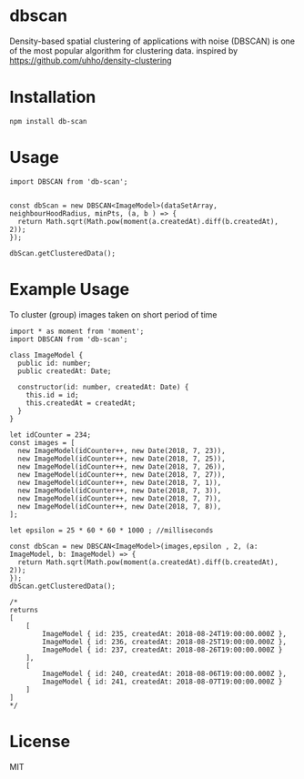 # dbscan
Density-based spatial clustering of applications with noise (DBSCAN) is one of the most popular algorithm for clustering data. inspired by https://github.com/uhho/density-clustering

# Installation

`npm install db-scan`

# Usage

```
import DBSCAN from 'db-scan';


const dbScan = new DBSCAN<ImageModel>(dataSetArray, neighbourHoodRadius, minPts, (a, b ) => {
  return Math.sqrt(Math.pow(moment(a.createdAt).diff(b.createdAt), 2));
});

dbScan.getClusteredData();
```

# Example Usage

To cluster (group) images taken on short period of time

```
import * as moment from 'moment';
import DBSCAN from 'db-scan';

class ImageModel {
  public id: number;
  public createdAt: Date;

  constructor(id: number, createdAt: Date) {
    this.id = id;
    this.createdAt = createdAt;
  }
}

let idCounter = 234;
const images = [
  new ImageModel(idCounter++, new Date(2018, 7, 23)),
  new ImageModel(idCounter++, new Date(2018, 7, 25)),
  new ImageModel(idCounter++, new Date(2018, 7, 26)),
  new ImageModel(idCounter++, new Date(2018, 7, 27)),
  new ImageModel(idCounter++, new Date(2018, 7, 1)),
  new ImageModel(idCounter++, new Date(2018, 7, 3)),
  new ImageModel(idCounter++, new Date(2018, 7, 7)),
  new ImageModel(idCounter++, new Date(2018, 7, 8)),
];

let epsilon = 25 * 60 * 60 * 1000 ; //milliseconds

const dbScan = new DBSCAN<ImageModel>(images,epsilon , 2, (a: ImageModel, b: ImageModel) => {
  return Math.sqrt(Math.pow(moment(a.createdAt).diff(b.createdAt), 2));
});
dbScan.getClusteredData();

/*
returns 
[ 
    [ 
        ImageModel { id: 235, createdAt: 2018-08-24T19:00:00.000Z },
        ImageModel { id: 236, createdAt: 2018-08-25T19:00:00.000Z },
        ImageModel { id: 237, createdAt: 2018-08-26T19:00:00.000Z } 
    ],
    [ 
        ImageModel { id: 240, createdAt: 2018-08-06T19:00:00.000Z },
        ImageModel { id: 241, createdAt: 2018-08-07T19:00:00.000Z } 
    ]
]
*/
```

# License
MIT